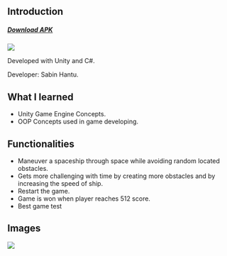 ## Introduction

##### [Download APK](https://drive.google.com/open?id=1Rh1UplaZayfbkn1N1MeLLDGt42-CaPUd)

![](https://i.imgur.com/UoBF91V.png)

Developed with Unity and C#.

Developer: Sabin Hantu.

## What I learned

+ Unity Game Engine Concepts.
+ OOP Concepts used in game developing.

## Functionalities

+ Maneuver a spaceship through space while avoiding random located obstacles.
+ Gets more challenging with time by creating more obstacles and by increasing the speed of ship.
+ Restart the game.
+ Game is won when player reaches 512 score.
+ Best game test

## Images

[![](http://img.youtube.com/vi/V9VAFRZEazY/0.jpg)](http://www.youtube.com/watch?v=V9VAFRZEazY "")

